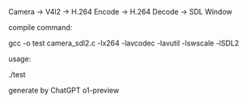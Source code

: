 Camera -> V4l2 -> H.264 Encode -> H.264 Decode -> SDL Window

compile command:

gcc -o test camera_sdl2.c -lx264 -lavcodec -lavutil -lswscale -lSDL2

usage:

./test

generate by ChatGPT o1-preview
